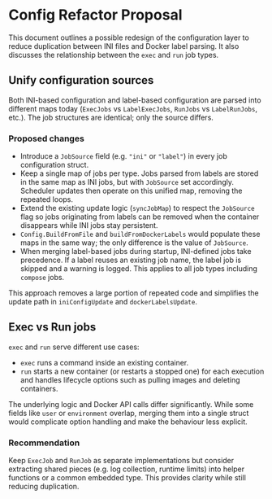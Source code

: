 # Config Refactor Proposal

This document outlines a possible redesign of the configuration layer to reduce
duplication between INI files and Docker label parsing. It also discusses the
relationship between the `exec` and `run` job types.

## Unify configuration sources

Both INI-based configuration and label-based configuration are parsed into
different maps today (`ExecJobs` vs `LabelExecJobs`, `RunJobs` vs
`LabelRunJobs`, etc.). The job structures are identical; only the source differs.

### Proposed changes

* Introduce a `JobSource` field (e.g. `"ini"` or `"label"`) in every job
  configuration struct.
* Keep a single map of jobs per type. Jobs parsed from labels are stored in the
  same map as INI jobs, but with `JobSource` set accordingly. Scheduler updates
  then operate on this unified map, removing the repeated loops.
* Extend the existing update logic (`syncJobMap`) to respect the `JobSource`
  flag so jobs originating from labels can be removed when the container
  disappears while INI jobs stay persistent.
* `Config.BuildFromFile` and `buildFromDockerLabels` would populate these maps
  in the same way; the only difference is the value of `JobSource`.
* When merging label-based jobs during startup, INI-defined jobs take
  precedence. If a label reuses an existing job name, the label job is skipped
  and a warning is logged.
  This applies to all job types including `compose` jobs.

This approach removes a large portion of repeated code and simplifies the update
path in `iniConfigUpdate` and `dockerLabelsUpdate`.

## Exec vs Run jobs

`exec` and `run` serve different use cases:

* `exec` runs a command inside an existing container.
* `run` starts a new container (or restarts a stopped one) for each execution and
  handles lifecycle options such as pulling images and deleting containers.

The underlying logic and Docker API calls differ significantly. While some
fields like `user` or `environment` overlap, merging them into a single struct
would complicate option handling and make the behaviour less explicit.

### Recommendation

Keep `ExecJob` and `RunJob` as separate implementations but consider extracting
shared pieces (e.g. log collection, runtime limits) into helper functions or a
common embedded type. This provides clarity while still reducing duplication.

